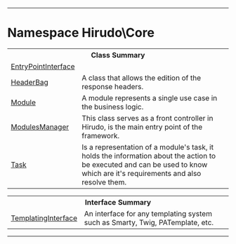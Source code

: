 - - -

# Namespace Hirudo\Core #

<table class="title">
<tr><th colspan="2" class="title">Class Summary</th></tr>
<tr><td class="name"><a href="https://github.com/JeyDotC/Hirudo-docs/blob/master/hirudo/core/entrypointinterface.html">EntryPointInterface</a></td><td class="description"></td></tr>
<tr><td class="name"><a href="https://github.com/JeyDotC/Hirudo-docs/blob/master/hirudo/core/headerbag.html">HeaderBag</a></td><td class="description">A class that allows the edition of the response headers.</td></tr>
<tr><td class="name"><a href="https://github.com/JeyDotC/Hirudo-docs/blob/master/hirudo/core/module.html">Module</a></td><td class="description">A module represents a single use case in the business logic.</td></tr>
<tr><td class="name"><a href="https://github.com/JeyDotC/Hirudo-docs/blob/master/hirudo/core/modulesmanager.html">ModulesManager</a></td><td class="description">This class serves as a front controller in Hirudo, is the main entry
point of the framework.</td></tr>
<tr><td class="name"><a href="https://github.com/JeyDotC/Hirudo-docs/blob/master/hirudo/core/task.html">Task</a></td><td class="description">Is a representation of a module's task, it holds the information about the action
to be executed and can be used to know which are it's requirements and also
resolve them.</td></tr>
</table>

<table class="title">
<tr><th colspan="2" class="title">Interface Summary</th></tr>
<tr><td class="name"><a href="https://github.com/JeyDotC/Hirudo-docs/blob/master/hirudo/core/templatinginterface.html">TemplatingInterface</a></td><td class="description">An interface for any templating system such as Smarty, Twig, PATemplate, etc.</td></tr>
</table>

- - -

